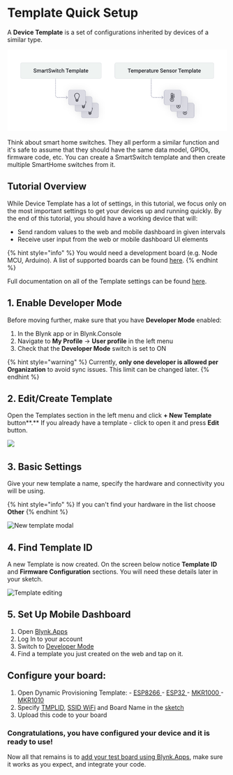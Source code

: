 # Template Quick Setup

A **Device Template** is a set of configurations inherited by devices of a similar type.

![](../../.gitbook/assets/blynk-template-device-relationship%20%282%29.png)

Think about smart home switches. They all perform a similar function and it's safe to assume that they should have the same data model, GPIOs, firmware code, etc. You can create a SmartSwitch template and then create multiple SmartHome switches from it.

## Tutorial Overview

While Device Template has a lot of settings, in this tutorial, we focus only on the most important settings to get your devices up and running quickly. By the end of this tutorial, you should have a working device that will:

* Send random values to the web and mobile dashboard in given intervals
* Receive user input from the web or mobile dashboard UI elements

{% hint style="info" %}
You would need a development board \(e.g. Node MCU, Arduino\). A list of supported boards can be found [here](../../blynk.edgent/supported-boards.md).
{% endhint %}

Full documentation on all of the Template settings can be found [here](../../blynk.console/templates/porducts-management.md).

## **1. Enable Developer Mode**

Before moving further, make sure that you have **Developer Mode** enabled:

1. In the Blynk app or in Blynk.Console
2. Navigate to **My Profile** → **User profile** in the left menu
3. Check that the **Developer Mode** switch is set to ON

{% hint style="warning" %}
Currently, **only one developer is allowed per Organization** to avoid sync issues. This limit can be changed later.
{% endhint %}

## 2. Edit/Create Template

Open the Templates section in the left menu and click **+ New Template** button**.** If you already have a template - click to open it and press **Edit** button.

![](../../.gitbook/assets/open-templates.gif)

## 3. **Basic** Settings

Give your new template a name, specify the hardware and connectivity you will be using.

{% hint style="info" %}
If you can't find your hardware in the list choose **Other**
{% endhint %}

![New template modal](https://user-images.githubusercontent.com/72790181/119468187-e1e65700-bd4e-11eb-8cfd-7c6fffda7b09.png)

## 4. Find **Template ID**

A new Template is now created. On the screen below notice **Template ID** and **Firmware Configuration** sections. You will need these details later in your sketch.

![Template editing](https://user-images.githubusercontent.com/72790181/119468206-e6127480-bd4e-11eb-974a-d50402fbee52.png)

## 5. **Set Up Mobile Dashboard**

1. Open [Blynk.Apps](../../blynk.apps/overview.md)
2. Log In to your account
3. Switch to [Developer Mode](../developer-mode.md)
4. Find a template you just created on the web and tap on it.

## Configure your board:

1. Open Dynamic Provisioning Template: - [ESP8266 ](https://github.com/blynkkk/blynk-library/tree/master/examples/Blynk.Edgent/Edgent_ESP8266)- [ESP32 ](https://github.com/blynkkk/blynk-library/tree/master/examples/Blynk.Edgent/Edgent_ESP32)- [MKR1000 ](https://github.com/blynkkk/blynk-library/tree/master/examples/Blynk.Edgent/Edgent_MKR1000)- [MKR1010](https://github.com/blynkkk/blynk-library/tree/master/examples/Blynk.Edgent/Edgent_MKR1010) 
2. Specify [TMPLID](https://docs.blynk.io/en/blynk.console/templates/info/template-ids), [SSID WiFi](../../blynk.console/templates/info/hotspot-prefix.md) and Board Name in the [sketch](../activating-devices/)
3. Upload this code to your board

### Congratulations, you have configured your device and it is ready to use!

Now all that remains is to [add your test board using Blynk.Apps](../../blynk.apps/device-management/add-new-device.md), make sure it works as you expect, and integrate your code.

